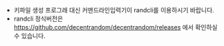 - 키파일 생성 프로그래 대신 커맨드라인입력기이 randcli를 이용하시기 바랍니다.
- randcli 정식버전은 https://github.com/decentrandom/decentrandom/releases 에서 확인하실 수 있습니다.
